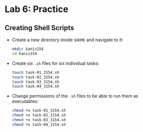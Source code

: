 # Lab 6: Practice

## Creating Shell Scripts

-   Create a new directory inside `$HOME` and navigate to it:

    ```bash
    mkdir kaniz154
    cd kaniz154
    ```

-   Create six `.sh` files for six individual tasks:

    ```bash
    touch task-01_3154.sh
    touch task-02_3154.sh
    touch task-03_3154.sh
    touch task-04_3154.sh
    ```

-   Change permissions of the `.sh` files to be able to run them as executables:

    ```bash
    chmod +x task-01_3154.sh
    chmod +x task-02_3154.sh
    chmod +x task-03_3154.sh
    chmod +x task-04_3154.sh
    ```
